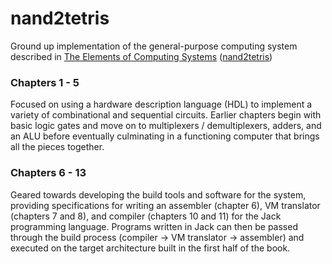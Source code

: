 # nand2tetris
Ground up implementation of the general-purpose computing system described in [The Elements of Computing Systems](https://mitpress.mit.edu/books/elements-computing-systems) ([nand2tetris](https://www.nand2tetris.org/))

### Chapters 1 - 5
Focused on using a hardware description language (HDL) to implement a variety of combinational and sequential circuits. Earlier chapters begin with basic logic gates and move on to multiplexers / demultiplexers, adders, and an ALU before eventually culminating in a functioning computer that brings all the pieces together.

### Chapters 6 - 13
Geared towards developing the build tools and software for the system, providing specifications for writing an assembler (chapter 6), VM translator (chapters 7 and 8), and compiler (chapters 10 and 11) for the Jack programming language. Programs written in Jack can then be passed through the build process (compiler -> VM translator -> assembler) and executed on the target architecture built in the first half of the book.